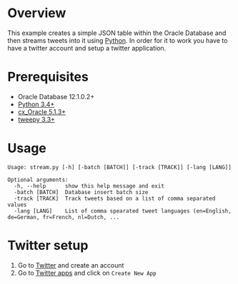 # Overview
This example creates a simple JSON table within the Oracle Database and then streams tweets into it using [Python](http://www.python.org). In order for it to work you have to have a twitter account and setup a twitter application.

# Prerequisites
* Oracle Database 12.1.0.2+
* [Python 3.4+](http://www.python.org)
* [cx_Oracle 5.1.3+](http://cx-oracle.sourceforge.net/)
* [tweepy 3.3+](http://www.tweepy.org/)

# Usage
    Usage: stream.py [-h] [-batch [BATCH]] [-track [TRACK]] [-lang [LANG]]
    
    Optional arguments:
      -h, --help      show this help message and exit
      -batch [BATCH]  Database insert batch size
      -track [TRACK]  Track tweets based on a list of comma separated values
      -lang [LANG]    List of comma spearated tweet languages (en=English, de=German, fr=French, nl=Dutch, ...


# Twitter setup
1. Go to [Twitter](http://www.twitter.com) and create an account
2. Go to [Twitter apps](http://apps.twitter.com) and click on `Create New App`
